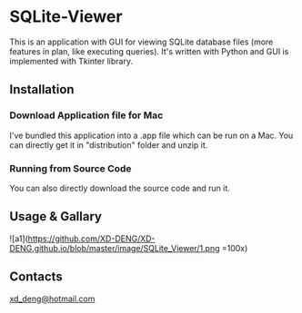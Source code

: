 # SQLite-Viewer
This is an application with GUI for viewing SQLite database files (more features in plan, like executing queries). It's written with Python and GUI is implemented with Tkinter library.

## Installation
### Download Application file for Mac
I've bundled this application into a .app file which can be run on a Mac. You can directly get it in "distribution" folder and unzip it. 

### Running from Source Code
You can also directly download the source code and run it.

## Usage & Gallary
![a1](https://github.com/XD-DENG/XD-DENG.github.io/blob/master/image/SQLite_Viewer/1.png =100x)



## Contacts
xd_deng@hotmail.com
